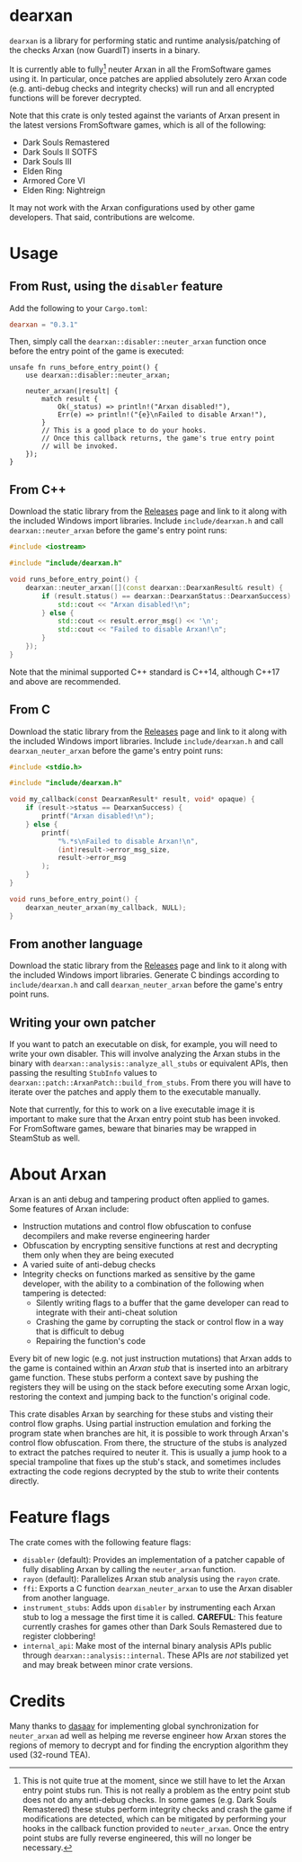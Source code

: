 # dearxan

`dearxan` is a library for performing static and runtime analysis/patching of the checks Arxan (now GuardIT) inserts in a binary.

It is currently able to fully[^1] neuter Arxan in all the FromSoftware games using it. In particular, once patches are applied absolutely zero Arxan code (e.g. anti-debug checks and integrity checks) will run and all encrypted functions will be forever decrypted.

[^1]: This is not quite true at the moment, since we still have to let the Arxan entry point stubs run. This is not really a problem as the entry point stub does not do any anti-debug checks. In some games (e.g. Dark Souls Remastered) these stubs perform integrity checks and crash the game if modifications are detected, which can be mitigated by performing your hooks in the callback function provided to `neuter_arxan`. Once the entry point stubs are fully reverse engineered, this will no longer be necessary.

Note that this crate is only tested against the variants of Arxan present in the latest versions FromSoftware games, which is all of the following:
- Dark Souls Remastered
- Dark Souls II SOTFS
- Dark Souls III
- Elden Ring
- Armored Core VI
- Elden Ring: Nightreign

It may not work with the Arxan configurations used by other game developers. That said, contributions are welcome.

# Usage

## From Rust, using the `disabler` feature

Add the following to your `Cargo.toml`:
```toml
dearxan = "0.3.1"
```

Then, simply call the `dearxan::disabler::neuter_arxan` function once before the entry point of the game is executed: 
```rust,
unsafe fn runs_before_entry_point() {
    use dearxan::disabler::neuter_arxan;

    neuter_arxan(|result| {
        match result {
            Ok(_status) => println!("Arxan disabled!"),
            Err(e) => println!("{e}\nFailed to disable Arxan!"),
        }
        // This is a good place to do your hooks.
        // Once this callback returns, the game's true entry point
        // will be invoked.
    });
}
```

## From C++

Download the static library from the [Releases](https://github.com/tremwil/dearxan/releases) page and link to it along with the included Windows import libraries. Include `include/dearxan.h` and call `dearxan::neuter_arxan` before the game's entry point runs:

```C++
#include <iostream>

#include "include/dearxan.h"

void runs_before_entry_point() {
    dearxan::neuter_arxan([](const dearxan::DearxanResult& result) {
        if (result.status() == dearxan::DearxanStatus::DearxanSuccess) {
            std::cout << "Arxan disabled!\n";
        } else {
            std::cout << result.error_msg() << '\n';
            std::cout << "Failed to disable Arxan!\n";
        }
    });
}
```

Note that the minimal supported C++ standard is C++14, although C++17 and above are recommended.

## From C

Download the static library from the [Releases](https://github.com/tremwil/dearxan/releases) page and link to it along with the included Windows import libraries. Include `include/dearxan.h` and call `dearxan_neuter_arxan` before the game's entry point runs:

```C
#include <stdio.h>

#include "include/dearxan.h"

void my_callback(const DearxanResult* result, void* opaque) {
    if (result->status == DearxanSuccess) {
        printf("Arxan disabled!\n");
    } else {
        printf(
            "%.*s\nFailed to disable Arxan!\n",
            (int)result->error_msg_size,
            result->error_msg
        );
    }
}

void runs_before_entry_point() {
    dearxan_neuter_arxan(my_callback, NULL);
}
```

## From another language

Download the static library from the [Releases](https://github.com/tremwil/dearxan/releases) page and  link to it along with the included Windows import libraries. Generate C bindings according to `include/dearxan.h` and call `dearxan_neuter_arxan` before the game's entry point runs.

## Writing your own patcher

If you want to patch an executable on disk, for example, you will need to write your own disabler. This will involve analyzing the Arxan stubs in the binary with `dearxan::analysis::analyze_all_stubs` or equivalent APIs, then passing the resulting `StubInfo` values to `dearxan::patch::ArxanPatch::build_from_stubs`. From there you will have to iterate over the patches and apply them to the executable manually.

Note that currently, for this to work on a live executable image it is important to make sure that the Arxan entry point stub has been invoked. For FromSoftware games, beware that binaries may be wrapped in SteamStub as well. 

# About Arxan

Arxan is an anti debug and tampering product often applied to games. Some features of Arxan include:
- Instruction mutations and control flow obfuscation to confuse decompilers and make reverse engineering harder
- Obfuscation by encrypting sensitive functions at rest and decrypting them only when they are being executed
- A varied suite of anti-debug checks
- Integrity checks on functions marked as sensitive by the game developer, with the ability to a combination of the following when tampering is detected:
  - Silently writing flags to a buffer that the game developer can read to integrate with their anti-cheat solution
  - Crashing the game by corrupting the stack or control flow in a way that is difficult to debug
  - Repairing the function's code

Every bit of new logic (e.g. not just instruction mutations) that Arxan adds to the game is contained within an *Arxan stub* that is inserted into an arbitrary game function. These stubs perform a context save by pushing the registers they will be using on the stack before executing some Arxan logic, restoring the context and jumping back to the function's original code.

This crate disables Arxan by searching for these stubs and visting their control flow graphs. Using partial instruction emulation and forking the program state when branches are hit, it is possible to work through Arxan's control flow obfuscation. From there, the structure of the stubs is analyzed to extract the patches required to neuter it. This is usually a jump hook to a special trampoline that fixes up the stub's stack, and sometimes includes extracting the code regions decrypted by the stub to write their contents directly.

# Feature flags

The crate comes with the following feature flags:
- `disabler` (default): Provides an implementation of a patcher capable of fully disabling Arxan by calling the `neuter_arxan` function.
- `rayon` (default): Parallelizes Arxan stub analysis using the `rayon` crate.
- `ffi`: Exports a C function `dearxan_neuter_arxan` to use the Arxan disabler from another language.
- `instrument_stubs`: Adds upon `disabler` by instrumenting each Arxan stub to log a message the first time it is called. **CAREFUL**: This feature currently crashes for games other than Dark Souls Remastered due to register clobbering! 
- `internal_api`: Make most of the internal binary analysis APIs public through `dearxan::analysis::internal`. These APIs are *not* stabilized yet and may break between minor crate versions.

# Credits

Many thanks to [dasaav](https://github.com/Dasaav-dsv/) for implementing global synchronization for `neuter_arxan` ad well as helping me reverse engineer how Arxan stores the regions of memory to decrypt and for finding the encryption algorithm they used (32-round TEA).